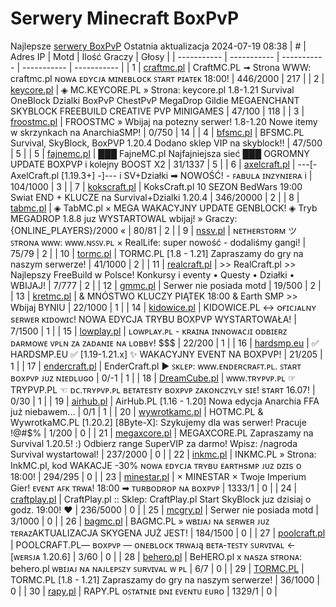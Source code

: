 
# Serwery Minecraft BoxPvP
Najlepsze [serwery BoxPvP](https://mcserwery.pl/serwery/minecraft/tryb/BoxPvP)
Ostatnia aktualizacja 2024-07-19 08:38
| # | Adres IP | Motd | Ilość Graczy | Głosy |
| ----------- | ----------- | ----------- | ----------- | ----------- |
| 1 | 	[craftmc.pl](https://mcserwery.pl/serwery/minecraft/87/) | CraftMC.PL ➟ Strona WWW: craftmc.pl ɴᴏᴡᴀ ᴇᴅʏᴄᴊᴀ ᴍɪɴᴇʙʟᴏᴄᴋ ꜱᴛᴀʀᴛ ᴘɪᴀᴛᴇᴋ 18:00! | 446/2000 | 217 |
| 2 | 	[keycore.pl](https://mcserwery.pl/serwery/minecraft/252/) | ◈ MC.KEYCORE.PL » Strona: keycore.pl 1.8-1.21 Survival OneBlock Dzialki BoxPvP ChestPvP MegaDrop Gildie MEGAENCHANT SKYBLOCK FREEBUILD CREATIVE PVP MINIGAMES | 47/100 | 118 |
| 3 | 	[froostmc.pl](https://mcserwery.pl/serwery/minecraft/263/) |  FROOSTMC » Wbijaj na potezny serwer! 1.8-1.20 Nowe itemy w skrzynkach na AnarchiaSMP! | 0/750 | 14 |
| 4 | 	[bfsmc.pl](https://mcserwery.pl/serwery/minecraft/2/) | BFSMC.PL  Survival, SkyBlock, BoxPVP 1.20.4 Dodano sklep VIP na skyblock!! | 47/500 | 5 |
| 5 | 	[fajnemc.pl](https://mcserwery.pl/serwery/minecraft/100/) | ███ FajneMC.pl  Najfajniejsza sieć ███ OGROMNY UPDATE BOXPVP i kolejny BOOST X2 | 31/1337 | 5 |
| 6 | 	[axelcraft.pl](https://mcserwery.pl/serwery/minecraft/223/) | ---[- AxelCraft.pl [1.19.3+] -]--- i SV+Działki ➡ NOWOŚĆ! - ꜰᴀʙᴜʟᴀ ɪɴᴢʏɴɪᴇʀᴀ i | 104/1000 | 3 |
| 7 | 	[kokscraft.pl](https://mcserwery.pl/serwery/minecraft/1/) | KoksCraft.pl  10 SEZON BedWars 19:00 Swiat END + KLUCZE na Survival+Dzialki 1.20.4 | 346/20000 | 2 |
| 8 | 	[tabmc.pl](https://mcserwery.pl/serwery/minecraft/3/) | ◈ TabMC.pl × MEGA WAKACYJNY UPDATE GENBLOCK!  ◈ Tryb MEGADROP 1.8.8 juz WYSTARTOWAL wbijaj! » Graczy: {ONLINE_PLAYERS}/2000 « | 80/81 | 2 |
| 9 | 	[nssv.pl](https://mcserwery.pl/serwery/minecraft/4/) | ɴᴇᴛʜᴇʀꜱᴛᴏʀᴍ ツ ꜱᴛʀᴏɴᴀ ᴡᴡᴡ: ᴡᴡᴡ.ɴꜱꜱᴠ.ᴘʟ × RealLife: super nowość - dodaliśmy gangi! | 75/79 | 2 |
| 10 | 	[tormc.pl](https://mcserwery.pl/serwery/minecraft/35/) | TORMC.PL [1.8 - 1.21] Zapraszamy do gry na naszym serwerze! | 41/1000 | 2 |
| 11 | 	[realcraft.pl](https://mcserwery.pl/serwery/minecraft/63/) | >> RealCraft.pl >> Najlepszy FreeBuild w Polsce! Konkursy i eventy • Questy • Działki • WBIJAJ! | 7/777 | 2 |
| 12 | 	[gmmc.pl](https://mcserwery.pl/serwery/minecraft/292/) | Serwer nie posiada motd | 19/500 | 2 |
| 13 | 	[kretmc.pl](https://mcserwery.pl/serwery/minecraft/182/) | & MNÓSTWO KLUCZY PIĄTEK 18:00 & Earth SMP >> Wbijaj BYNIU | 22/1000 | 1 |
| 14 | 	[kidowice.pl](https://mcserwery.pl/serwery/minecraft/272/) | KIDOWICE.PL ↔ ᴏғɪᴄᴊᴀʟɴʏ sᴇʀᴡᴇʀ ᴋɪᴅᴏᴡɪᴄ! NOWA EDYCJA TRYBU BOXPVP WYSTARTOWAŁA! | 7/1500 | 1 |
| 15 | 	[lowplay.pl](https://mcserwery.pl/serwery/minecraft/378/) | ʟᴏᴡᴘʟᴀʏ.ᴘʟ - ᴋʀᴀɪɴᴀ ɪɴɴᴏᴡᴀᴄᴊɪ ᴏᴅʙɪᴇʀᴢ ᴅᴀʀᴍᴏᴡᴇ ᴠᴘʟɴ ᴢᴀ ᴢᴀᴅᴀɴɪᴇ ɴᴀ ʟᴏʙʙʏ! $$$ | 22/200 | 1 |
| 16 | 	[hardsmp.eu](https://mcserwery.pl/serwery/minecraft/621/) | ✅ HARDSMP.EU ✅ [1.19-1.21.x]  ✨ WAKACYJNY EVENT NA BOXPVP! | 21/205 | 1 |
| 17 | 	[endercraft.pl](https://mcserwery.pl/serwery/minecraft/58/) | EnderCraft.pl ► ꜱᴋʟᴇᴘ: ᴡᴡᴡ.ᴇɴᴅᴇʀᴄʀᴀꜰᴛ.ᴘʟ. ꜱᴛᴀʀᴛ ʙᴏxᴘᴠᴘ ᴊᴜᴢ ɴɪᴇᴅʟᴜɢᴏ | 0/-1 | 1 |
| 18 | 	[DreamCube.pl](https://mcserwery.pl/serwery/minecraft/240/) | ᴡᴡᴡ.ᴛʀʏᴘᴠᴘ.ᴘʟ ☞ TRYPVP.PL ☜ ᴅᴄ.ᴛʀʏᴘᴠᴘ.ᴘʟ ʙᴇᴛᴀᴛᴇѕᴛʏ ʙᴏхᴘᴠᴘ ᴢᴀᴋᴏɴᴄᴢʏʟʏ ѕɪᴇ! ѕᴛᴀʀᴛ 16.07! | 0/30 | 1 |
| 19 | 	[airhub.pl](https://mcserwery.pl/serwery/minecraft/366/) | AirHub.PL [1.16 - 1.20]   Nowa edycja Anarchia FFA już niebawem... | 0/1 | 1 |
| 20 | 	[wywrotkamc.pl](https://mcserwery.pl/serwery/minecraft/6/) | HOTMC.PL & WywrotkaMC.PL [1.20.2] [8Byte-X]: Szykujemy dla was serwer! Pracuje !@#$% | 1/200 | 0 |
| 21 | 	[megaxcore.pl](https://mcserwery.pl/serwery/minecraft/7/) | MEGAXCORE.PL Zapraszamy na Survival 1.20.5! :) Odbierz range SuperVIP za darmo! Wpisz: /nagroda  Survival wystartowal! | 237/2000 | 0 |
| 22 | 	[inkmc.pl](https://mcserwery.pl/serwery/minecraft/15/) | INKMC.PL » Strona: InkMC.pl, kod WAKACJE -30%  ɴᴏᴡᴀ ᴇᴅʏᴄᴊᴀ ᴛʀʏʙᴜ ᴇᴀʀᴛʜsᴍᴘ ᴊᴜᴢ ᴅᴢɪs ᴏ 18:00! | 294/295 | 0 |
| 23 | 	[minestar.pl](https://mcserwery.pl/serwery/minecraft/23/) | × MINESTAR × Twoje Imperium Gier! ᴇᴠᴇɴᴛ ᴀꜰᴋ ᴛʀᴡᴀ! 18:00 ➡ ᴛᴜʀʙᴏᴅʀᴏᴘ ɴᴀ ʙᴏxᴘᴠᴘ | 1333/1 | 0 |
| 24 | 	[craftplay.pl](https://mcserwery.pl/serwery/minecraft/25/) | CraftPlay.pl :: Sklep: CraftPlay.pl Start SkyBlock juz dzisiaj o godz. 19:00! ❤ | 236/5000 | 0 |
| 25 | 	[mcgry.pl](https://mcserwery.pl/serwery/minecraft/44/) | Serwer nie posiada motd | 3/1000 | 0 |
| 26 | 	[bagmc.pl](https://mcserwery.pl/serwery/minecraft/61/) | BAGMC.PL » ᴡʙɪᴊᴀᴊ ɴᴀ sᴇʀᴡᴇʀ ᴊᴜᴢ ᴛᴇʀᴀᴢAKTUALIZACJA SKYGENA JUŻ JEST! | 184/1500 | 0 |
| 27 | 	[poolcraft.pl](https://mcserwery.pl/serwery/minecraft/75/) | POOLCRAFT.PL— ʙᴏxᴘᴠᴘ — ᴏɴᴇʙʟᴏᴄᴋ ᴛʀᴡᴀᴊą ʙᴇᴛᴀ-ᴛᴇꜱᴛʏ ꜱᴜʀᴠɪᴠᴀʟ <- [ᴡᴇʀꜱᴊᴀ 1.20.6] | 3/60 | 0 |
| 28 | 	[behero.pl](https://mcserwery.pl/serwery/minecraft/117/) | BeHERO.pl x ɴᴀsᴢᴀ sᴛʀᴏɴᴀ: behero.pl  ᴡʙɪᴊᴀᴊ ɴᴀ ɴᴀᴊʟᴇᴘꜱᴢʏ ꜱᴜʀᴠɪᴠᴀʟ ᴡ ᴘʟ | 6/7 | 0 |
| 29 | 	[TORMC.PL](https://mcserwery.pl/serwery/minecraft/138/) | TORMC.PL [1.8 - 1.21] Zapraszamy do gry na naszym serwerze! | 36/1000 | 0 |
| 30 | 	[rapy.pl](https://mcserwery.pl/serwery/minecraft/160/) | RAPY.PL ᴏꜱᴛᴀᴛɴɪᴇ ᴅɴɪ ᴇᴠᴇɴᴛᴜ ᴇᴜʀᴏ | 1329/1 | 0 |
